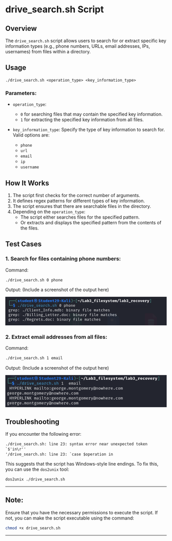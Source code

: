 # drive_search.sh Script

## Overview
The `drive_search.sh` script allows users to search for or extract specific key information types (e.g., phone numbers, URLs, email addresses, IPs, usernames) from files within a directory.

## Usage

```
./drive_search.sh <operation_type> <key_information_type>
```

### Parameters:

- `operation_type`: 
  - `0` for searching files that may contain the specified key information.
  - `1` for extracting the specified key information from all files.
  
- `key_information_type`: Specify the type of key information to search for. Valid options are:
  - `phone`
  - `url`
  - `email`
  - `ip`
  - `username`

## How It Works

1. The script first checks for the correct number of arguments.
2. It defines regex patterns for different types of key information.
3. The script ensures that there are searchable files in the directory.
4. Depending on the `operation_type`:
   - The script either searches files for the specified pattern.
   - Or extracts and displays the specified pattern from the contents of the files.

## Test Cases

### 1. Search for files containing phone numbers:

Command:
```bash
./drive_search.sh 0 phone
```

Output:
(Include a screenshot of the output here)

![Phone Search Screenshot](ss_01.PNG)

### 2. Extract email addresses from all files:

Command:
```bash
./drive_search.sh 1 email
```

Output:
(Include a screenshot of the output here)

![Email Extraction Screenshot](ss_02.PNG)

## Troubleshooting

If you encounter the following error:

```
./drive_search.sh: line 23: syntax error near unexpected token `$'in\r''
'/drive_search.sh: line 23: `case $operation in
```

This suggests that the script has Windows-style line endings. To fix this, you can use the `dos2unix` tool:

```bash
dos2unix ./drive_search.sh
```

---

## Note:
Ensure that you have the necessary permissions to execute the script. If not, you can make the script executable using the command:

```bash
chmod +x drive_search.sh
```

---

